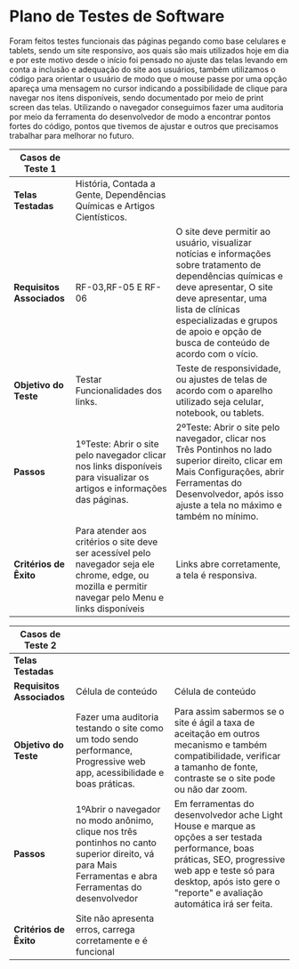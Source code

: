 # Plano de Testes de Software
Foram feitos testes funcionais das páginas pegando como base celulares e tablets, sendo um site responsivo, aos quais são mais utilizados hoje em dia e por este motivo desde o início foi pensado no ajuste das telas levando em conta a inclusão e adequação do site aos usuários, também utilizamos o código para orientar o usuário de modo que o mouse passe por uma opção apareça uma mensagem no cursor indicando a possibilidade de clique para navegar nos itens disponíveis, sendo documentado por meio de print screen das telas.
Utilizando o navegador conseguimos fazer uma auditoria por meio da ferramenta do desenvolvedor de modo a encontrar pontos fortes do código, pontos que tivemos de ajustar e outros que precisamos trabalhar para melhorar no futuro.

|**Casos de Teste 1**     |                     |                     |
|-------------------------| ------------------- | ------------------- |
|**Telas Testadas**       | História, Contada a Gente, Dependências Químicas e Artigos Cientísticos.|                     |
|**Requisitos Associados** |  RF-03,RF-05 E RF-06 | O site deve permitir ao usuário, visualizar notícias e informações sobre tratamento de dependências químicas e deve apresentar, O site deve apresentar, uma lista de clínicas especializadas e grupos de apoio e opção de busca de conteúdo de acordo com o vício. |
|**Objetivo do Teste**    |  Testar Funcionalidades dos links. |Teste de responsividade, ou ajustes de telas de acordo com o aparelho utilizado seja celular, notebook, ou tablets.|
|**Passos**               |  1ºTeste: Abrir o site pelo navegador clicar nos links disponíveis para visualizar os artigos e informações das páginas. | 2ºTeste: Abrir o site pelo navegador, clicar nos Três Pontinhos no lado superior direito, clicar em Mais Configurações, abrir Ferramentas do Desenvolvedor, após isso ajuste a tela no máximo e também no mínimo. |
|**Critérios de Êxito**   | Para atender aos critérios o site deve ser acessível pelo navegador seja ele chrome, edge, ou mozilla e permitir navegar pelo Menu e links disponíveis |Links abre corretamente, a tela é responsiva. |



|**Casos de Teste 2**       |            |                     |
|-------------------------| ------------------- | ------------------- |
|**Telas Testadas**       |                     |                     |
|**Requisitos Associados** |  Célula de conteúdo |  Célula de conteúdo |
|**Objetivo do Teste**    |  Fazer uma auditoria testando o site como um todo sendo performance, Progressive web app, acessibilidade e boas práticas.  | Para assim sabermos se o site é ágil a taxa de aceitação em outros mecanismo e também compatibilidade, verificar a tamanho de fonte, contraste se o site pode ou não dar zoom.
|**Passos**               |  1ºAbrir o navegador no modo anônimo, clique nos três pontinhos no canto superior direito, vá para Mais Ferramentas e abra Ferramentas do desenvolvedor | Em ferramentas do desenvolvedor ache Light House e marque as opções a ser testada performance, boas práticas, SEO, progressive web app e teste só para desktop, após isto gere o "reporte" e avaliação automática irá ser feita. |
|**Critérios de Êxito**   |  Site não apresenta erros, carrega corretamente e é funcional |   |
